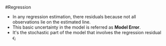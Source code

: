 #Regression 

- In any regression estimation, there residuals because not all observations lie on the estimated line. 
- This basic uncertainty in the model is referred as **Model Error**. 
- It's the stochastic part of the model that involves the regression residual $\epsilon_i$
